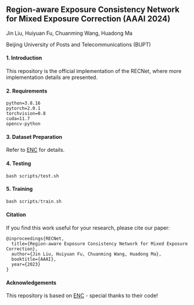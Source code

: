 ## Region-aware Exposure Consistency Network for Mixed Exposure Correction (AAAI 2024)

Jin Liu, Huiyuan Fu, Chuanming Wang, Huadong Ma

Beijing University of Posts and Telecommunications (BUPT)

#### 1. Introduction
This repository is the official implementation of the RECNet, where more implementation details are presented.

#### 2. Requirements
```
python=3.8.16
pytorch=2.0.1
torchvision=0.8
cuda=11.7
opencv-python
```

#### 3. Dataset Preparation
Refer to [ENC](https://github.com/KevinJ-Huang/ExposureNorm-Compensation) for details.

#### 4. Testing
```
bash scripts/test.sh
```
#### 5. Training
```a
bash scripts/train.sh
```

#### Citation
If you find this work useful for your research, please cite our paper:
``` 
@inproceedings{RECNet,
  title={Region-aware Exposure Consistency Network for Mixed Exposure Correction},
  author={Jin Liu, Huiyuan Fu, Chuanming Wang, Huadong Ma},
  booktitle={AAAI},
  year={2023}
}
```

#### Acknowledgements
This repository is based on [ENC](https://github.com/KevinJ-Huang/ExposureNorm-Compensation) - special thanks to their code!
